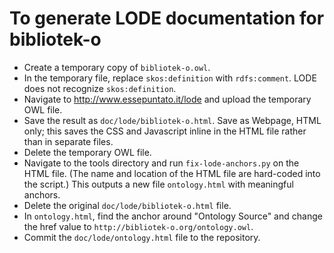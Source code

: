 # To generate LODE documentation for bibliotek-o

* Create a temporary copy of `bibliotek-o.owl`.
* In the temporary file, replace `skos:definition` with `rdfs:comment`. LODE does not recognize `skos:definition`.
* Navigate to http://www.essepuntato.it/lode and upload the temporary OWL file.
* Save the result as `doc/lode/bibliotek-o.html`. Save as Webpage, HTML only; this saves the CSS and Javascript inline in the HTML file rather than in separate files.
* Delete the temporary OWL file.
* Navigate to the tools directory and run `fix-lode-anchors.py` on the HTML file. (The name and location of the HTML file are hard-coded into the script.) This outputs a new file `ontology.html` with meaningful anchors.
* Delete the original `doc/lode/bibliotek-o.html` file.
* In `ontology.html`, find the anchor around "Ontology Source" and change the href value to `http://bibliotek-o.org/ontology.owl`.
* Commit the `doc/lode/ontology.html` file to the repository.
